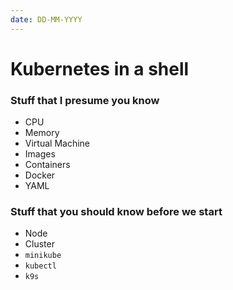 ```yaml
---
date: DD-MM-YYYY
---
```


# Kubernetes in a shell

### Stuff that I presume you know
- CPU
- Memory
- Virtual Machine
- Images
- Containers
- Docker
- YAML

### Stuff that you should know before we start
- Node
- Cluster
- `minikube`
- `kubectl`
- `k9s`

